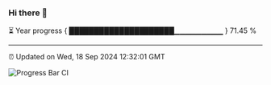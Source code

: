 ### Hi there 👋

⏳ Year progress { █████████████████████▁▁▁▁▁▁▁▁▁ } 71.45 %

---

⏰ Updated on Wed, 18 Sep 2024 12:32:01 GMT

![Progress Bar CI](https://github.com/liununu/liununu/workflows/Progress%20Bar%20CI/badge.svg)
